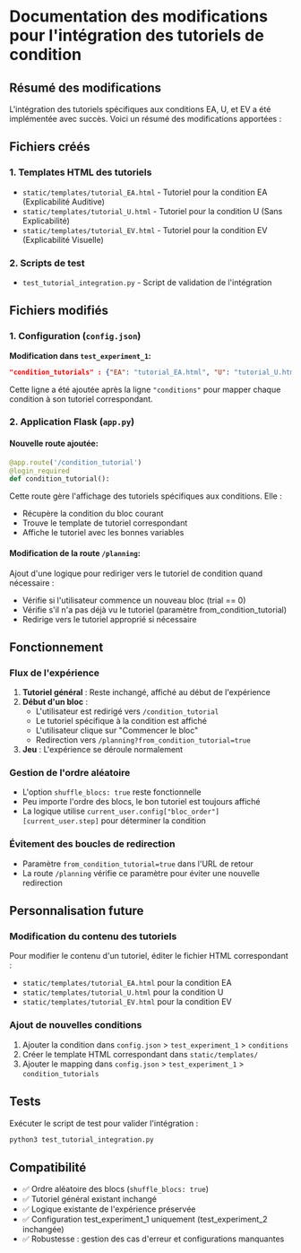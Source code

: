 # Documentation des modifications pour l'intégration des tutoriels de condition

## Résumé des modifications

L'intégration des tutoriels spécifiques aux conditions EA, U, et EV a été implémentée avec succès. Voici un résumé des modifications apportées :

## Fichiers créés

### 1. Templates HTML des tutoriels
- `static/templates/tutorial_EA.html` - Tutoriel pour la condition EA (Explicabilité Auditive)
- `static/templates/tutorial_U.html` - Tutoriel pour la condition U (Sans Explicabilité)
- `static/templates/tutorial_EV.html` - Tutoriel pour la condition EV (Explicabilité Visuelle)

### 2. Scripts de test
- `test_tutorial_integration.py` - Script de validation de l'intégration

## Fichiers modifiés

### 1. Configuration (`config.json`)
**Modification dans `test_experiment_1`:**
```json
"condition_tutorials" : {"EA": "tutorial_EA.html", "U": "tutorial_U.html", "EV": "tutorial_EV.html"}
```

Cette ligne a été ajoutée après la ligne `"conditions"` pour mapper chaque condition à son tutoriel correspondant.

### 2. Application Flask (`app.py`)

#### Nouvelle route ajoutée:
```python
@app.route('/condition_tutorial')
@login_required
def condition_tutorial():
```

Cette route gère l'affichage des tutoriels spécifiques aux conditions. Elle :
- Récupère la condition du bloc courant
- Trouve le template de tutoriel correspondant
- Affiche le tutoriel avec les bonnes variables

#### Modification de la route `/planning`:
Ajout d'une logique pour rediriger vers le tutoriel de condition quand nécessaire :
- Vérifie si l'utilisateur commence un nouveau bloc (trial == 0)
- Vérifie s'il n'a pas déjà vu le tutoriel (paramètre from_condition_tutorial)
- Redirige vers le tutoriel approprié si nécessaire

## Fonctionnement

### Flux de l'expérience
1. **Tutoriel général** : Reste inchangé, affiché au début de l'expérience
2. **Début d'un bloc** : 
   - L'utilisateur est redirigé vers `/condition_tutorial`
   - Le tutoriel spécifique à la condition est affiché
   - L'utilisateur clique sur "Commencer le bloc"
   - Redirection vers `/planning?from_condition_tutorial=true`
3. **Jeu** : L'expérience se déroule normalement

### Gestion de l'ordre aléatoire
- L'option `shuffle_blocs: true` reste fonctionnelle
- Peu importe l'ordre des blocs, le bon tutoriel est toujours affiché
- La logique utilise `current_user.config["bloc_order"][current_user.step]` pour déterminer la condition

### Évitement des boucles de redirection
- Paramètre `from_condition_tutorial=true` dans l'URL de retour
- La route `/planning` vérifie ce paramètre pour éviter une nouvelle redirection

## Personnalisation future

### Modification du contenu des tutoriels
Pour modifier le contenu d'un tutoriel, éditer le fichier HTML correspondant :
- `static/templates/tutorial_EA.html` pour la condition EA
- `static/templates/tutorial_U.html` pour la condition U  
- `static/templates/tutorial_EV.html` pour la condition EV

### Ajout de nouvelles conditions
1. Ajouter la condition dans `config.json` > `test_experiment_1` > `conditions`
2. Créer le template HTML correspondant dans `static/templates/`
3. Ajouter le mapping dans `config.json` > `test_experiment_1` > `condition_tutorials`

## Tests

Exécuter le script de test pour valider l'intégration :
```bash
python3 test_tutorial_integration.py
```

## Compatibilité

- ✅ Ordre aléatoire des blocs (`shuffle_blocs: true`)
- ✅ Tutoriel général existant inchangé
- ✅ Logique existante de l'expérience préservée
- ✅ Configuration test_experiment_1 uniquement (test_experiment_2 inchangée)
- ✅ Robustesse : gestion des cas d'erreur et configurations manquantes
